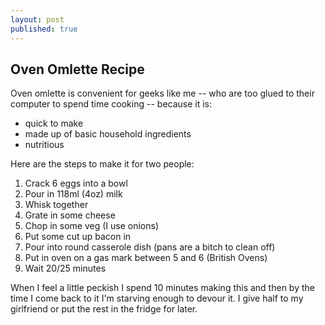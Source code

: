 ```yaml
---
layout: post
published: true
---
```


## Oven Omlette Recipe

Oven omlette is convenient for geeks like me -- who are too glued to their computer to spend time cooking -- because it is:

- quick to make
- made up of basic household ingredients
- nutritious

Here are the steps to make it for two people:

1.  Crack 6 eggs into a bowl
2.  Pour in 118ml (4oz) milk 
3.  Whisk together
4.  Grate in some cheese
5.  Chop in some veg (I use onions)
6.  Put some cut up bacon in 
7.  Pour into round casserole dish (pans are a bitch to clean off)
8.  Put in oven on a gas mark between 5 and 6 (British Ovens)
9.  Wait 20/25 minutes

When I feel a little peckish I spend 10 minutes making this and then by the time I come back to it I'm starving enough to devour it. I give half to my girlfriend or put the rest in the fridge for later. 